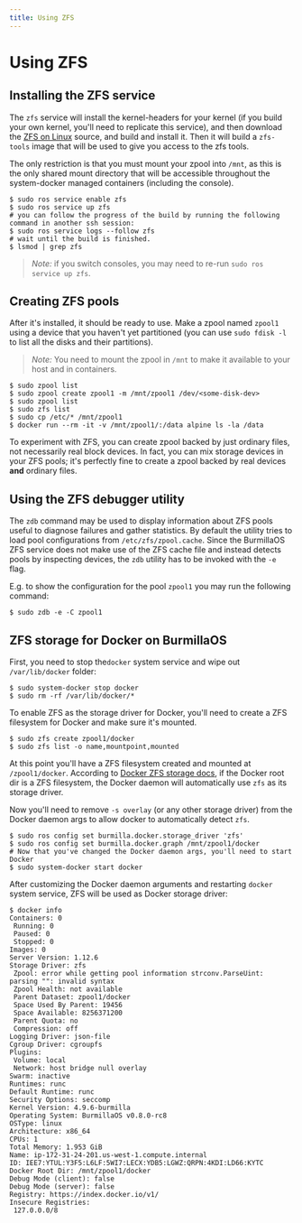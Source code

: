 ```yaml
---
title: Using ZFS
---
```

# Using ZFS

## Installing the ZFS service

The `zfs` service will install the kernel-headers for your kernel (if you build your own kernel, you'll need to replicate this service), and then download the [ZFS on Linux](https://zfsonlinux.org/) source, and build and install it. Then it will build a `zfs-tools` image that will be used to give you access to the zfs tools.

The only restriction is that you must mount your zpool into `/mnt`, as this is the only shared mount directory that will be accessible throughout the system-docker managed containers (including the console).


```shell
$ sudo ros service enable zfs
$ sudo ros service up zfs
# you can follow the progress of the build by running the following command in another ssh session:
$ sudo ros service logs --follow zfs
# wait until the build is finished.
$ lsmod | grep zfs
```

> *Note:* if you switch consoles, you may need to re-run `sudo ros service up zfs`.

## Creating ZFS pools

After it's installed, it should be ready to use. Make a zpool named `zpool1` using a device that you haven't yet partitioned (you can use `sudo fdisk -l` to list all the disks and their partitions).

> *Note:* You need to mount the zpool in `/mnt` to make it available to your host and in containers.


```shell
$ sudo zpool list
$ sudo zpool create zpool1 -m /mnt/zpool1 /dev/<some-disk-dev>
$ sudo zpool list
$ sudo zfs list
$ sudo cp /etc/* /mnt/zpool1
$ docker run --rm -it -v /mnt/zpool1/:/data alpine ls -la /data
```

To experiment with ZFS, you can create zpool backed by just ordinary files, not necessarily real block devices. In fact, you can mix storage devices in your ZFS pools; it's perfectly fine to create a zpool backed by real devices **and** ordinary files.

## Using the ZFS debugger utility

The `zdb` command may be used to display information about ZFS pools useful to diagnose failures and gather statistics. By default the utility tries to load pool configurations from `/etc/zfs/zpool.cache`. Since the BurmillaOS ZFS service does not make use of the ZFS cache file and instead detects pools by inspecting devices, the `zdb` utility has to be invoked with the `-e` flag.

E.g. to show the configuration for the pool `zpool1` you may run the following command:

```shell
$ sudo zdb -e -C zpool1
```

## ZFS storage for Docker on BurmillaOS

First, you need to stop  the`docker` system service and wipe out `/var/lib/docker` folder:

```shell
$ sudo system-docker stop docker
$ sudo rm -rf /var/lib/docker/*
```

To enable ZFS as the storage driver for Docker, you'll need to create a ZFS filesystem for Docker and make sure it's mounted.

```shell
$ sudo zfs create zpool1/docker
$ sudo zfs list -o name,mountpoint,mounted
```

At this point you'll have a ZFS filesystem created and mounted at `/zpool1/docker`. According to [Docker ZFS storage docs](https://docs.docker.com/engine/userguide/storagedriver/zfs-driver/), if the Docker root dir is a ZFS filesystem, the Docker daemon will automatically use `zfs` as its storage driver.

Now you'll need to remove `-s overlay` (or any other storage driver) from the Docker daemon args to allow docker to automatically detect `zfs`.

```shell
$ sudo ros config set burmilla.docker.storage_driver 'zfs'
$ sudo ros config set burmilla.docker.graph /mnt/zpool1/docker
# Now that you've changed the Docker daemon args, you'll need to start Docker
$ sudo system-docker start docker
```

After customizing the Docker daemon arguments and restarting `docker` system service, ZFS will be used as Docker storage driver:

```shell
$ docker info
Containers: 0
 Running: 0
 Paused: 0
 Stopped: 0
Images: 0
Server Version: 1.12.6
Storage Driver: zfs
 Zpool: error while getting pool information strconv.ParseUint: parsing "": invalid syntax
 Zpool Health: not available
 Parent Dataset: zpool1/docker
 Space Used By Parent: 19456
 Space Available: 8256371200
 Parent Quota: no
 Compression: off
Logging Driver: json-file
Cgroup Driver: cgroupfs
Plugins:
 Volume: local
 Network: host bridge null overlay
Swarm: inactive
Runtimes: runc
Default Runtime: runc
Security Options: seccomp
Kernel Version: 4.9.6-burmilla
Operating System: BurmillaOS v0.8.0-rc8
OSType: linux
Architecture: x86_64
CPUs: 1
Total Memory: 1.953 GiB
Name: ip-172-31-24-201.us-west-1.compute.internal
ID: IEE7:YTUL:Y3F5:L6LF:5WI7:LECX:YDB5:LGWZ:QRPN:4KDI:LD66:KYTC
Docker Root Dir: /mnt/zpool1/docker
Debug Mode (client): false
Debug Mode (server): false
Registry: https://index.docker.io/v1/
Insecure Registries:
 127.0.0.0/8

```
